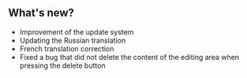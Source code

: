 ## What's new?

  * Improvement of the update system
  * Updating the Russian translation
  * French translation correction
  * Fixed a bug that did not delete the content of the editing area when pressing the delete button